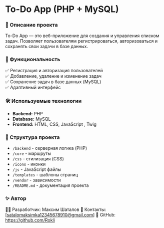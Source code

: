 # To-Do App (PHP + MySQL)

### 📌 Описание проекта
To-Do App — это веб-приложение для создания и управления списком задач. Позволяет пользователям регистрироваться, авторизоваться и сохранять свои задачи в базе данных.  

### 🚀 Функциональность
✅ Регистрация и авторизация пользователей  
✅ Добавление, удаление и изменение задач  
✅ Сохранение задач в базе данных (MySQL)  
✅ Адаптивный интерфейс  

### 🛠️ Используемые технологии
- **Backend:** PHP 
- **Database:** MySQL  
- **Frontend:** HTML, CSS, JavaScript , Twig

### 📂 Структура проекта
- `/backend` - серверная логика (PHP)
- `/core` - маршруты  
- `/css` - стилизация (CSS)  
- `/icons` - иконки  
- `/js` - JavaScript файлы  
- `/templates` - шаблоны страниц  
- `/vendor` - зависимости  
- `/README.md` - документация проекта  

### ✨ Автор
👨‍💻 Разработчик: Максим Шаталов
📧 Контакты: [satalomaksimka12345678910@gmail.com]
🔗 GitHub: https://github.com/Rokli
